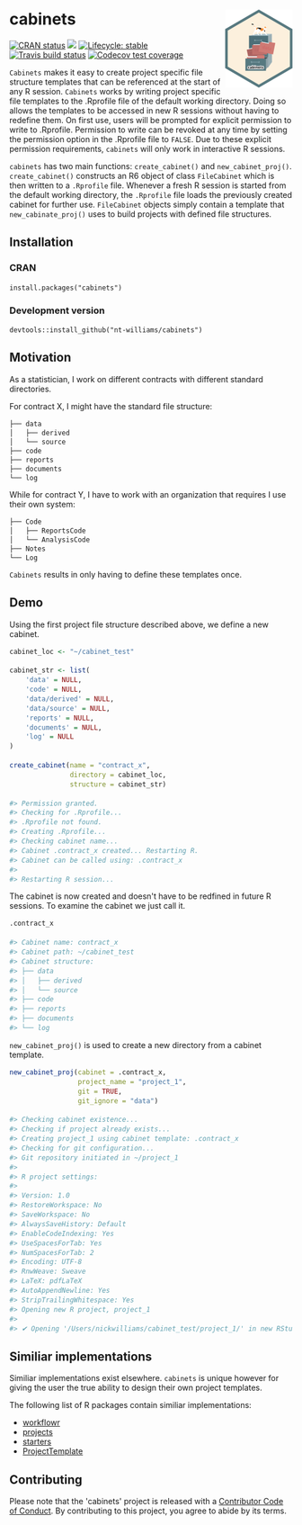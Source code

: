 # cabinets <img src='man/figures/logo.png' align="right" height="138.5" />

<!-- badges: start -->
[![CRAN status](https://www.r-pkg.org/badges/version/cabinets)](https://CRAN.R-project.org/package=cabinets)
![](http://cranlogs.r-pkg.org/badges/grand-total/cabinets)
[![Lifecycle: stable](https://img.shields.io/badge/lifecycle-stable-brightgreen.svg)](https://www.tidyverse.org/lifecycle/#stable)
[![Travis build status](https://travis-ci.org/nt-williams/cabinets.svg?branch=master)](https://travis-ci.org/nt-williams/cabinets)
[![Codecov test coverage](https://codecov.io/gh/nt-williams/cabinets/branch/master/graph/badge.svg)](https://codecov.io/gh/nt-williams/cabinets?branch=master)
<!-- badges: end -->

`Cabinets` makes it easy to create project specific file structure templates that can be referenced at the start of any R session. `Cabinets` works by writing project specific file templates to the .Rprofile file of the default working directory. Doing so allows the templates to be accessed in new R sessions without having to redefine them. On first use, users will be prompted for explicit permission to write to .Rprofile. Permission to write can be revoked at any time by setting the permission option in the .Rprofile file to `FALSE`. Due to these explicit permission requirements, `cabinets` will only work in interactive R sessions.

`cabinets` has two main functions: `create_cabinet()` and `new_cabinet_proj()`. `create_cabinet()` constructs an R6 object of class `FileCabinet` which is then written to a `.Rprofile` file. Whenever a fresh R session is started from the default working directory, the `.Rprofile` file loads the previously created cabinet for further use. `FileCabinet` objects simply contain a template that `new_cabinate_proj()` uses to build projects with defined file structures. 

## Installation

### CRAN

```
install.packages("cabinets")
```

### Development version

```
devtools::install_github("nt-williams/cabinets")
```

## Motivation

As a statistician, I work on different contracts with different standard directories. 

For contract X, I might have the standard file structure: 
```
├── data
│   ├── derived
│   └── source
├── code
├── reports
├── documents
└── log
```
While for contract Y, I have to work with an organization that requires I use their own system: 
```
├── Code
│   ├── ReportsCode
│   └── AnalysisCode
├── Notes
└── Log
```

`Cabinets` results in only having to define these templates once. 

## Demo

Using the first project file structure described above, we define a new cabinet. 

``` r
cabinet_loc <- "~/cabinet_test"

cabinet_str <- list(
    'data' = NULL, 
    'code' = NULL, 
    'data/derived' = NULL, 
    'data/source' = NULL, 
    'reports' = NULL, 
    'documents' = NULL, 
    'log' = NULL
)

create_cabinet(name = "contract_x", 
               directory = cabinet_loc, 
               structure = cabinet_str)
               
#> Permission granted.
#> Checking for .Rprofile...
#> .Rprofile not found.
#> Creating .Rprofile...
#> Checking cabinet name... 
#> Cabinet .contract_x created... Restarting R.
#> Cabinet can be called using: .contract_x
#> 
#> Restarting R session...
```

The cabinet is now created and doesn't have to be redfined in future R sessions. To examine the cabinet we just call it.

``` r
.contract_x

#> Cabinet name: contract_x
#> Cabinet path: ~/cabinet_test
#> Cabinet structure: 
#> ├── data
#> │   ├── derived
#> │   └── source
#> ├── code
#> ├── reports
#> ├── documents
#> └── log
```

`new_cabinet_proj()` is used to create a new directory from a cabinet template.

``` r
new_cabinet_proj(cabinet = .contract_x, 
                 project_name = "project_1", 
                 git = TRUE, 
                 git_ignore = "data")

#> Checking cabinet existence...
#> Checking if project already exists...
#> Creating project_1 using cabinet template: .contract_x 
#> Checking for git configuration... 
#> Git repository initiated in ~/project_1
#> 
#> R project settings:
#> 
#> Version: 1.0
#> RestoreWorkspace: No
#> SaveWorkspace: No
#> AlwaysSaveHistory: Default
#> EnableCodeIndexing: Yes
#> UseSpacesForTab: Yes
#> NumSpacesForTab: 2
#> Encoding: UTF-8
#> RnwWeave: Sweave
#> LaTeX: pdfLaTeX
#> AutoAppendNewline: Yes
#> StripTrailingWhitespace: Yes 
#> Opening new R project, project_1
#> 
#> ✔ Opening '/Users/nickwilliams/cabinet_test/project_1/' in new RStudio session
```

## Similiar implementations

Similiar implementations exist elsewhere. `cabinets` is unique however for giving the user the true ability to design their own project templates. 

The following list of R packages contain similiar implementations: 

* [workflowr](https://github.com/jdblischak/workflowr)
* [projects](https://github.com/NikKrieger/projects)
* [starters](https://github.com/lockedata/starters)
* [ProjectTemplate](https://github.com/KentonWhite/ProjectTemplate)

## Contributing

Please note that the 'cabinets' project is released with a
[Contributor Code of Conduct](CODE_OF_CONDUCT.md).
By contributing to this project, you agree to abide by its terms.

